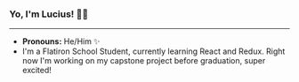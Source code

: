 ### Yo, I'm Lucius! 👋🏾

----
- **Pronouns:** He/Him ✨
- I'm a Flatiron School Student, currently learning React and Redux. Right now I'm working on my capstone project before graduation, super excited! 


<!--
**fangbalm/fangbalm** is a ✨ _special_ ✨ repository because its `README.md` (this file) appears on your GitHub profile.

Here are some ideas to get you started:

- 🔭 I’m currently working on ...
- 🌱 I’m currently learning ...
- 👯 I’m looking to collaborate on ...
- 🤔 I’m looking for help with ...
- 💬 Ask me about ...
- 📫 How to reach me: ...
- 😄 Pronouns: ...
- ⚡ Fun fact: ...
-->
